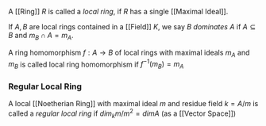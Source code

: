 A [[Ring]] $R$ is called a *local ring*, if $R$ has a single [[Maximal Ideal]].

If $A,B$ are local rings contained in a [[Field]] $K$, we say $B$ *dominates* $A$ if $A\subseteq B$ and $m_B \cap A = m_A$.

A ring homomorphism $f:A\rightarrow B$ of local rings with maximal ideals $m_A$ and $m_B$ is called local ring homomorphism if $f^{-1}(m_B) = m_A$ 

### Regular Local Ring

A local [[Noetherian Ring]] with maximal ideal $m$ and residue field $k=A/m$ is called a *regular local ring* if $dim_k m/m^2 = dim A$ (as a [[Vector Space]])